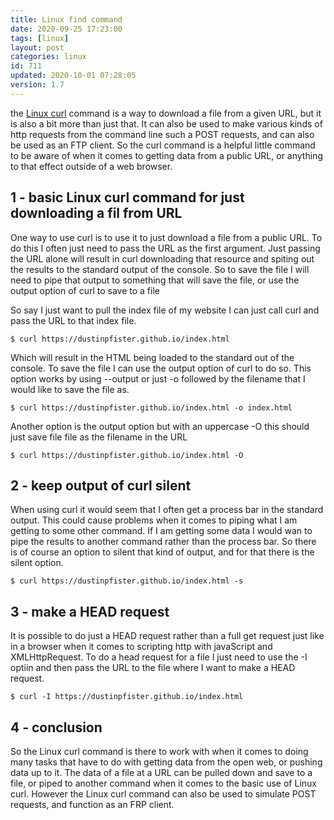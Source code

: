 ```yaml
---
title: Linux find command
date: 2020-09-25 17:23:00
tags: [linux]
layout: post
categories: linux
id: 711
updated: 2020-10-01 07:28:05
version: 1.7
---
```


the [Linux curl](https://www.mit.edu/afs.new/sipb/user/ssen/src/curl-7.11.1/docs/curl.html) command is a way to download a file from a given URL, but it is also a bit more than just that. It can also be used to make various kinds of http requests from the command line such a POST requests, and can also be used as an FTP client. So the curl command is a helpful little command to be aware of when it comes to getting data from a public URL, or anything to that effect outside of a web browser.

<!-- more -->


## 1 - basic Linux curl command for just downloading a fil from URL

One way to use curl is to use it to just download a file from a public URL. To do this I often just need to pass the URL as the first argument. Just passing the URL alone will result in curl downloading that resource and spiting out the results to the standard output of the console. So to save the file I will need to pipe that output to something that will save the file, or use the output option of curl to save to a file

So say I just want to pull the index file of my website I can just call curl and pass the URL to that index file.

```
$ curl https://dustinpfister.github.io/index.html
```

Which will result in the HTML being loaded to the standard out of the console. To save the file I can use the output option of curl to do so. This option works by using \-\-output or just \-o followed by the filename that I would like to save the file as.
```
$ curl https://dustinpfister.github.io/index.html -o index.html
```
Another option is the output option but with an uppercase \-O this should just save file file as the filename in the URL


```
$ curl https://dustinpfister.github.io/index.html -O
```

## 2 - keep output of curl silent

When using curl it would seem that I often get a process bar in the standard output. This could cause problems when it comes to piping what I am getting to some other command. If I am getting some data I would wan to pipe the results to another command rather than the process bar. So there is of course an option to silent that kind of output, and for that there is the silent option.

```
$ curl https://dustinpfister.github.io/index.html -s
```

## 3 - make a HEAD request

It is possible to do just a HEAD request rather than a full get request just like in a browser when it comes to scripting http with javaScript and XMLHttpRequest. To do a head request for a file I just need to use the \-I optiin and then pass the URL to the file where I want to make a HEAD request.

```
$ curl -I https://dustinpfister.github.io/index.html
```

## 4 - conclusion

So the Linux curl command is there to work with when it comes to doing many tasks that have to do with getting data from the open web, or pushing data up to it. The data of a file at a URL can be pulled down and save to a file, or piped to another command when it comes to the basic use of Linux curl. However the Linux curl command can also be used to simulate POST requests, and function as an FRP client.